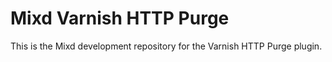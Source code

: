 Mixd Varnish HTTP Purge
==================

This is the Mixd development repository for the Varnish HTTP Purge plugin.
